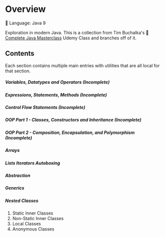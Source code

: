 # Overview

🔧 Language: Java 9

Exploration in modern Java. This is a collection from Tim Buchalka's 🔗 [Complete Java Masterclass](https://www.udemy.com/course/java-the-complete-java-developer-course/) Udemy Class and branches off of it.

## Contents

Each section contains multiple main entries with utilities that are all local for that section.

##### Variables, Datatypes and Operators (Incomplete)
##### Expressions, Statements, Methods (Incomplete)
##### Control Flow Statements (Incomplete)
##### OOP Part 1 - Classes, Constructors and Inheritance (Incomplete)
##### OOP Part 2 - Composition, Encapsulation, and Polymorphism (Incomplete)
##### Arrays
##### Lists Iterators Autoboxing
##### Abstraction
##### Generics
##### Nested Classes
1. Static Inner Classes
2. Non-Static Inner Classes
3. Local Classes
4. Anonymous Classes
